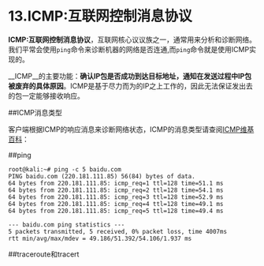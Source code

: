 # 13.ICMP:互联网控制消息协议

  __ICMP:互联网控制消息协议__，互联网核心议议族之一，通常用来分析和诊断网络。我们平常会使用<code>ping</code>命令来诊断机器的网络是否连通,而<code>ping</code>命令就是使用ICMP实现的。
  
  __ICMP__的主要功能：__确认IP包是否成功到达目标地址，通知在发送过程中IP包被废弃的具体原因__。ICMP是基于尽力而为的IP之上工作的，因此无法保证发出去的包一定能够接收响应。

  
##ICMP消息类型

  客户端根据ICMP的响应消息来诊断网络状态，ICMP的消息类型请查阅<a href="http://zh.wikipedia.org/zh/ICMP" target="_blank">ICMP维基百科</a>：
  
##ping

```shell
root@kali:~# ping -c 5 baidu.com
PING baidu.com (220.181.111.85) 56(84) bytes of data.
64 bytes from 220.181.111.85: icmp_req=1 ttl=128 time=51.1 ms
64 bytes from 220.181.111.85: icmp_req=2 ttl=128 time=54.1 ms
64 bytes from 220.181.111.85: icmp_req=3 ttl=128 time=52.9 ms
64 bytes from 220.181.111.85: icmp_req=4 ttl=128 time=49.1 ms
64 bytes from 220.181.111.85: icmp_req=5 ttl=128 time=49.4 ms

--- baidu.com ping statistics ---
5 packets transmitted, 5 received, 0% packet loss, time 4007ms
rtt min/avg/max/mdev = 49.186/51.392/54.106/1.937 ms
```

##traceroute和tracert
  


